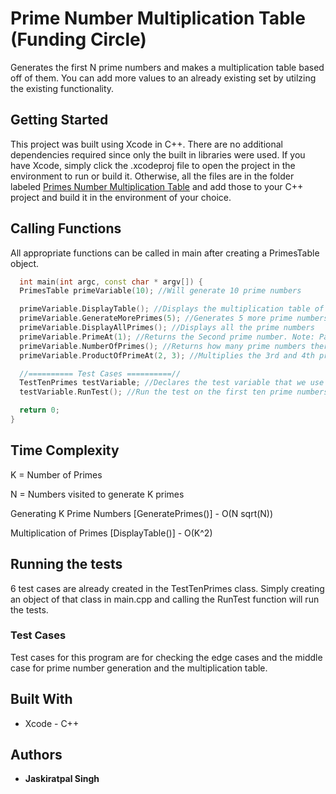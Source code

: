 # Prime Number Multiplication Table (Funding Circle)
Generates the first N prime numbers and makes a multiplication table based off of them. You can add more values to an already existing set by utilzing the existing functionality.

## Getting Started
This project was built using Xcode in C++. There are no additional dependencies required since only the built in libraries were used.
If you have Xcode, simply click the .xcodeproj file to open the project in the environment to run or build it.
Otherwise, all the files are in the folder labeled [Primes Number Multiplication Table](https://github.com/Jaskiratpal/Prime-Number-Multiplication-Table/tree/master/Prime%20Number%20Multiplication%20Table) and add those to your C++ project and build it in the environment of your choice.

## Calling Functions

All appropriate functions can be called in main after creating a PrimesTable object.

```c++
  int main(int argc, const char * argv[]) {
  PrimesTable primeVariable(10); //Will generate 10 prime numbers

  primeVariable.DisplayTable(); //Displays the multiplication table of the generated prime numbers
  primeVariable.GenerateMorePrimes(5); //Generates 5 more prime numbers for a 15 total.
  primeVariable.DisplayAllPrimes(); //Displays all the prime numbers
  primeVariable.PrimeAt(1); //Returns the Second prime number. Note: Pass indexes
  primeVariable.NumberOfPrimes(); //Returns how many prime numbers there are
  primeVariable.ProductOfPrimeAt(2, 3); //Multiplies the 3rd and 4th prime numbers together and returns the value. Note: Pass indexes

  //========== Test Cases ==========//
  TestTenPrimes testVariable; //Declares the test variable that we use for testing
  testVariable.RunTest(); //Run the test on the first ten prime numbers

  return 0;
}

```

## Time Complexity

K = Number of Primes

N = Numbers visited to generate K primes

Generating K Prime Numbers [GeneratePrimes()] - O(N sqrt(N)) 

Multiplication of Primes [DisplayTable()] - O(K^2)



## Running the tests

6 test cases are already created in the TestTenPrimes class. Simply creating an object of that class in main.cpp and calling the RunTest function will run the tests.

### Test Cases

Test cases for this program are for checking the edge cases and the middle case for prime number generation and the multiplication table.


## Built With

* Xcode - C++

## Authors

* **Jaskiratpal Singh**
